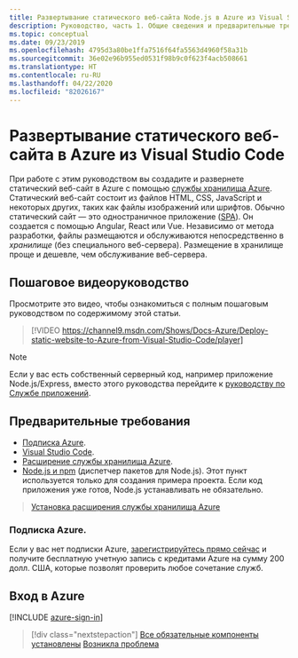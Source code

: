 ```yaml
---
title: Развертывание статического веб-сайта Node.js в Azure из Visual Studio Code
description: Руководство, часть 1. Общие сведения и предварительные требования.
ms.topic: conceptual
ms.date: 09/23/2019
ms.openlocfilehash: 4795d3a80be1ffa7516f64fa5563d4960f58a31b
ms.sourcegitcommit: 36e02e96b955ed0531f98b9c0f623f4acb508661
ms.translationtype: HT
ms.contentlocale: ru-RU
ms.lasthandoff: 04/22/2020
ms.locfileid: "82026167"
---
```

# <a name="deploy-a-static-website-to-azure-from-visual-studio-code"></a>Развертывание статического веб-сайта в Azure из Visual Studio Code

При работе с этим руководством вы создадите и развернете статический веб-сайт в Azure с помощью [службы хранилища Azure](https://docs.microsoft.com/azure/storage). Статический веб-сайт состоит из файлов HTML, CSS, JavaScript и некоторых других, таких как файлы изображений или шрифтов. Обычно статический сайт — это одностраничное приложение ([SPA](https://en.wikipedia.org/wiki/Single-page_application)). Он создается с помощью Angular, React или Vue. Независимо от метода разработки, файлы размещаются и обслуживаются непосредственно в _хранилище_ (без специального веб-сервера). Размещение в хранилище проще и дешевле, чем обслуживание веб-сервера.

## <a name="walkthrough-video"></a>Пошаговое видеоруководство

Просмотрите это видео, чтобы ознакомиться с полным пошаговым руководством по содержимому этой статьи.

> [!VIDEO https://channel9.msdn.com/Shows/Docs-Azure/Deploy-static-website-to-Azure-from-Visual-Studio-Code/player]

> [!NOTE]
> Если у вас есть собственный серверный код, например приложение Node.js/Express, вместо этого руководства перейдите к [руководству по Службе приложений](tutorial-vscode-azure-app-service-node-01.md).

## <a name="prerequisites"></a>Предварительные требования

- [Подписка Azure](#azure-subscription).
- [Visual Studio Code](https://code.visualstudio.com/).
- [Расширение службы хранилища Azure](https://marketplace.visualstudio.com/items?itemName=ms-azuretools.vscode-azurestorage).
- [Node.js и npm](https://nodejs.org/en/download) (диспетчер пакетов для Node.js). Этот пункт используется только для создания примера проекта. Если код приложения уже готов, Node.js устанавливать не обязательно.

> <a class="tutorial-install-extension-btn" href="vscode:extension/ms-azuretools.vscode-azurestorage">Установка расширения службы хранилища Azure </a>

### <a name="azure-subscription"></a>Подписка Azure.

Если у вас нет подписки Azure, [зарегистрируйтесь прямо сейчас](https://azure.microsoft.com/free/?utm_source=campaign&utm_campaign=vscode-tutorial-static-website&mktingSource=vscode-tutorial-static-website) и получите бесплатную учетную запись с кредитами Azure на сумму 200 долл. США, которые позволят проверить любое сочетание служб.

## <a name="sign-in-to-azure"></a>Вход в Azure

[!INCLUDE [azure-sign-in](includes/azure-sign-in.md)]

> [!div class="nextstepaction"]
> [Все обязательные компоненты установлены](tutorial-vscode-static-website-node-02.md) [Возникла проблема](https://www.research.net/r/PWZWZ52?tutorial=node-deployment-staticwebsite&step=getting-started)
